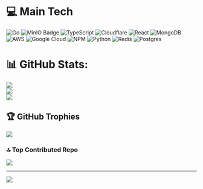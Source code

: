 # 💻 Main Tech
![Go](https://img.shields.io/badge/go-%2300ADD8.svg?style=for-the-badge&logo=go&logoColor=white) ![MinIO Badge](https://img.shields.io/badge/MinIO-C72E49?logo=minio&logoColor=fff&style=for-the-badge) ![TypeScript](https://shields.io/badge/TypeScript-3178C6?logo=TypeScript&logoColor=FFF&style=for-the-badge)  ![Cloudflare](https://img.shields.io/badge/Cloudflare-F38020?style=for-the-badge&logo=Cloudflare&logoColor=white) ![React](https://img.shields.io/badge/react-%2320232a.svg?style=for-the-badge&logo=react&logoColor=%2361DAFB) ![MongoDB](https://img.shields.io/badge/MongoDB-%234ea94b.svg?style=for-the-badge&logo=mongodb&logoColor=white) ![AWS](https://img.shields.io/badge/AWS-%23FF9900.svg?style=for-the-badge&logo=amazon-aws&logoColor=white) ![Google Cloud](https://img.shields.io/badge/GoogleCloud-%234285F4.svg?style=for-the-badge&logo=google-cloud&logoColor=white) ![NPM](https://img.shields.io/badge/NPM-%23CB3837.svg?style=for-the-badge&logo=npm&logoColor=white) ![Python](https://img.shields.io/badge/python-%233776AB.svg?style=for-the-badge&logo=python&logoColor=white) ![Redis](https://img.shields.io/badge/Redis-DC382D?style=for-the-badge&logo=redis&logoColor=white) ![Postgres](https://img.shields.io/badge/postgresql-4169e1?style=for-the-badge&logo=postgresql&logoColor=white)


# 📊 GitHub Stats:
![](https://github-readme-stats.vercel.app/api?username=r-ef&theme=dark&hide_border=false&include_all_commits=false&count_private=false)<br/>
![](https://github-readme-streak-stats.herokuapp.com/?user=r-ef&theme=dark&hide_border=false)<br/>
![](https://github-readme-stats.vercel.app/api/top-langs/?username=r-ef&theme=dark&hide_border=false&include_all_commits=false&count_private=false&layout=compact)

## 🏆 GitHub Trophies
![](https://github-profile-trophy.vercel.app/?username=r-ef&theme=radical&no-frame=false&no-bg=true&margin-w=4)

### 🔝 Top Contributed Repo
![](https://github-contributor-stats.vercel.app/api?username=r-ef&limit=5&theme=dark&combine_all_yearly_contributions=true)

---
[![](https://visitcount.itsvg.in/api?id=r-ef&icon=0&color=0)](https://visitcount.itsvg.in)
